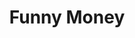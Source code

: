 --- 
title: "Funny Money"
publishdate: "2019-3-2T16:48:46+02:00"
src: "https://365manga.net/manga/funny-money"
image: "https://data.365manga.net/images/thumbnails/30384-funny-money.jpg"
description: " One girl. A very poor high schooler. One that just happens to see a very rare breed of dog, who lost its way home. One that found the dog its owner. One that was granted an award - a gigantic house willed to her?! She can have the house, on one condition - she must watch over Gold, the dog, with love and care. And she will…"
---